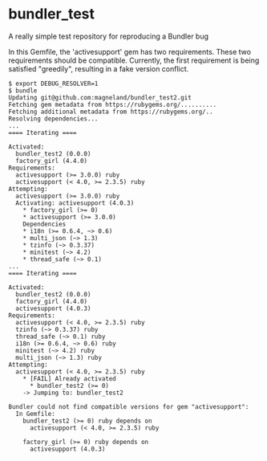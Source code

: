 bundler_test
============

A really simple test repository for reproducing a Bundler bug

In this Gemfile, the 'activesupport' gem has two requirements.
These two requirements should be compatible.
Currently, the first requirement is being satisfied "greedily", resulting in a fake version conflict.

```
$ export DEBUG_RESOLVER=1
$ bundle
Updating git@github.com:magneland/bundler_test2.git
Fetching gem metadata from https://rubygems.org/..........
Fetching additional metadata from https://rubygems.org/..
Resolving dependencies...
...
==== Iterating ====

Activated:
  bundler_test2 (0.0.0)
  factory_girl (4.4.0)
Requirements:
  activesupport (>= 3.0.0) ruby
  activesupport (< 4.0, >= 2.3.5) ruby
Attempting:
  activesupport (>= 3.0.0) ruby
  Activating: activesupport (4.0.3)
    * factory_girl (>= 0)
    * activesupport (>= 3.0.0)
    Dependencies
    * i18n (>= 0.6.4, ~> 0.6)
    * multi_json (~> 1.3)
    * tzinfo (~> 0.3.37)
    * minitest (~> 4.2)
    * thread_safe (~> 0.1)
...
==== Iterating ====

Activated:
  bundler_test2 (0.0.0)
  factory_girl (4.4.0)
  activesupport (4.0.3)
Requirements:
  activesupport (< 4.0, >= 2.3.5) ruby
  tzinfo (~> 0.3.37) ruby
  thread_safe (~> 0.1) ruby
  i18n (>= 0.6.4, ~> 0.6) ruby
  minitest (~> 4.2) ruby
  multi_json (~> 1.3) ruby
Attempting:
  activesupport (< 4.0, >= 2.3.5) ruby
    * [FAIL] Already activated
      * bundler_test2 (>= 0)
    -> Jumping to: bundler_test2

Bundler could not find compatible versions for gem "activesupport":
  In Gemfile:
    bundler_test2 (>= 0) ruby depends on
      activesupport (< 4.0, >= 2.3.5) ruby

    factory_girl (>= 0) ruby depends on
      activesupport (4.0.3)
```
